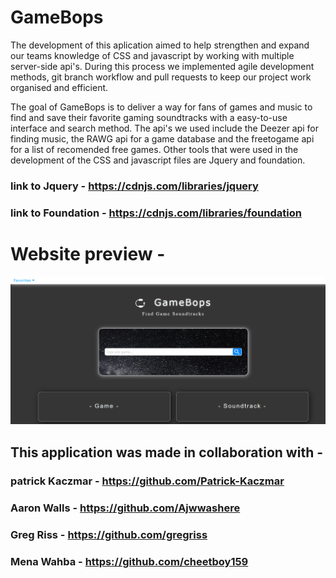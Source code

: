 # GameBops

The development of this aplication aimed to help strengthen and expand our teams knowledge of CSS and javascript by working with multiple server-side api's. During this process we implemented agile development methods, git branch workflow and pull requests to keep our project work organised and efficient.

The goal of GameBops is to deliver a way for fans of games and music to find and save their favorite gaming soundtracks with a easy-to-use interface and search method. The api's we used include the Deezer api for finding music, the RAWG api for a game database and the freetogame api for a list of recomended free games. Other tools that were used in the development of the CSS and javascript files are Jquery and foundation.

### link to Jquery - https://cdnjs.com/libraries/jquery
### link to Foundation - https://cdnjs.com/libraries/foundation

# Website preview -
![website-preview](assets/images/GameBops.png)

## This application was made in collaboration with -
### patrick Kaczmar - https://github.com/Patrick-Kaczmar
### Aaron Walls - https://github.com/Ajwwashere
### Greg Riss - https://github.com/gregriss
### Mena Wahba - https://github.com/cheetboy159
